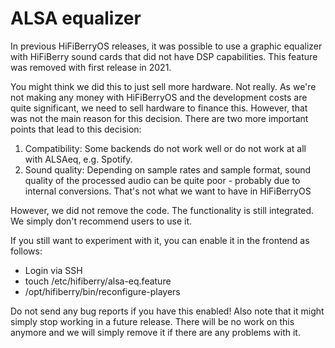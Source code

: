 # ALSA equalizer

In previous HiFiBerryOS releases, it was possible to use a graphic equalizer with HiFiBerry sound cards that did not have DSP capabilities. 
This feature was removed with first release in 2021. 

You might think we did this to just sell more hardware. Not really. As we're not making any money with HiFiBerryOS and the development 
costs are quite significant, we need to sell hardware to finance this. However, that was not the main reason for this decision. There are two more important 
points that lead to this decision:

1. Compatibility: Some backends do not work well or do not work at all with ALSAeq, e.g. Spotify.
2. Sound quality: Depending on sample rates and sample format, sound quality of the processed audio can be quite poor - probably due to internal conversions. 
That's not what we want to have in HiFiBerryOS

However, we did not remove the code. The functionality is still integrated. We simply don't recommend users to use it. 

If you still want to experiment with it, you can enable it in the frontend as follows:

* Login via SSH
* touch /etc/hifiberry/alsa-eq.feature
* /opt/hifiberry/bin/reconfigure-players

Do not send any bug reports if you have this enabled! Also note that it might simply stop working in a future release. There will be no work on this anymore and we will simply remove it if there are any problems with it.
